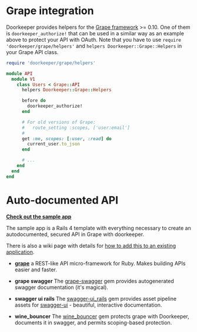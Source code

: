 # Grape integration

Doorkeeper provides helpers for the [Grape framework](https://github.com/ruby-grape/grape) &gt;= 0.10.
One of them is `doorkeeper_authorize!` that can be used in a similar way as an example above to protect
your API with OAuth. Note that you have to use `require 'doorkeeper/grape/helpers'` and 
`helpers Doorkeeper::Grape::Helpers` in your Grape API class.

```ruby
require 'doorkeeper/grape/helpers'

module API
  module V1
    class Users < Grape::API
      helpers Doorkeeper::Grape::Helpers

      before do
        doorkeeper_authorize!
      end

      # For old versions of Grape:
      #   route_setting :scopes, ['user:email']
      #
      get :me, scopes: [:user, :read] do
        current_user.to_json
      end

      # ...
    end
  end
end
```

# Auto-documented API

**[Check out the sample app](https://github.com/sethherr/grape-doorkeeper)**

The sample app is a Rails 4 template with everything necessary to create an autodocumented, secured API in Grape with doorkeeper.

There is also a wiki page with details for [how to add this to an existing application](https://github.com/sethherr/grape-doorkeeper/wiki/Adding-to-an-existing-application).

- **[grape](https://github.com/intridea/grape)** a REST-like API micro-framework for Ruby. Makes building APIs easier and faster.

- **grape swagger** The [grape-swagger](https://github.com/tim-vandecasteele/grape-swagger) gem provides autogenerated swagger documentation (it's magical).

- **swagger ui rails** The [swagger-ui_rails](https://github.com/d4be4st/swagger-ui_rails) gem provides asset pipeline assets for [swagger-ui](https://github.com/swagger-api/swagger-ui) - beautiful, interactive documentation.

- **wine_bouncer** The [wine_bouncer](https://github.com/antek-drzewiecki/wine_bouncer) gem protects grape with Doorkeeper, documents it in swagger, and permits scoping-based protection.
